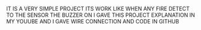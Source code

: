 IT IS A VERY SIMPLE PROJECT ITS WORK LIKE WHEN ANY FIRE DETECT TO THE SENSOR THE BUZZER ON I GAVE THIS PROJECT EXPLANATION IN MY YOUUBE AND I GAVE WIRE CONNECTION AND CODE IN GITHUB
